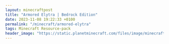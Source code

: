 ```yaml
---
layout: minecraftpost
title: "Armored Elytra | Bedrock Edition"
date: 2023-11-08 19:22:33 +0100
permalink: "/minecraft/armored-elytra"
tags: Minecraft Resource-pack
header_image: "https://static.planetminecraft.com/files/image/minecraft/texture-pack/2022/590/16123387-imagearmoredelytra_l.webp"
---
```

